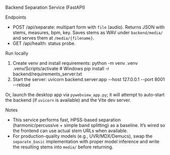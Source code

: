 Backend Separation Service (FastAPI)

Endpoints
- POST /api/separate: multipart form with `file` (audio). Returns JSON with stems, measures, bpm, key. Saves stems as WAV under `backend/media/` and serves them at `/media/{filename}`.
- GET /api/health: status probe.

Run locally
1. Create venv and install requirements:
   python -m venv .venv
   .venv/Scripts/activate  # Windows
   pip install -r backend/requirements_server.txt
2. Start the server:
   uvicorn backend.server:app --host 127.0.0.1 --port 8001 --reload

Or, launch the desktop app via `pywebview_app.py`; it will attempt to auto-start the backend (if `uvicorn` is available) and the Vite dev server.

Notes
- This service performs fast, HPSS-based separation (harmonic/percussive + simple band splitting) as a baseline. It’s wired so the frontend can use actual stem URLs when available.
- For production-quality models (e.g., UVR/MDX/Demucs), swap the `separate_basic` implementation with proper model inference and write the resulting stems into `media/` before returning.
